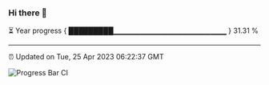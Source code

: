 ### Hi there 👋

⏳ Year progress { █████████▁▁▁▁▁▁▁▁▁▁▁▁▁▁▁▁▁▁▁▁▁ } 31.31 %

---

⏰ Updated on Tue, 25 Apr 2023 06:22:37 GMT

![Progress Bar CI](https://github.com/ZhaoGui/ZhaoGui/workflows/Progress%20Bar%20CI/badge.svg)
